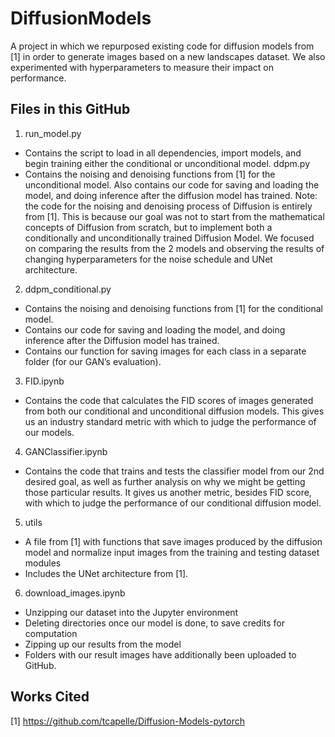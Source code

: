 # DiffusionModels
A project in which we repurposed existing code for diffusion models from [1] in order to generate images based on a new landscapes dataset. We also experimented with hyperparameters to measure their impact on performance. 


## Files in this GitHub
1. run_model.py
* Contains the script to load in all dependencies, import models, and begin training either the conditional or unconditional model.
ddpm.py
* Contains the noising and denoising functions from [1] for the unconditional model. Also contains our code for saving and loading the model, and doing inference after the diffusion model has trained.
Note: the code for the noising and denoising process of Diffusion is entirely from [1]. This is because our goal was not to start from the mathematical concepts of Diffusion from scratch, but to implement both a conditionally and unconditionally trained Diffusion Model. We focused on comparing the results from the 2 models and observing the results of changing hyperparameters for the noise schedule and UNet architecture.

2. ddpm_conditional.py
* Contains the noising and denoising functions from [1] for the conditional model.
* Contains our code for saving and loading the model, and doing inference after the Diffusion model has trained.
* Contains our function for saving images for each class in a separate folder (for our GAN’s evaluation).
 
3. FID.ipynb
* Contains the code that calculates the FID scores of images generated from both our conditional and unconditional diffusion models. This gives us an industry standard metric with which to judge the performance of our models.

4. GANClassifier.ipynb
* Contains the code that trains and tests the classifier model from our 2nd desired goal, as well as further analysis on why we might be getting those particular results. It gives us another metric, besides FID score, with which to judge the performance of our conditional diffusion model.
 
5. utils
* A file from [1] with functions that save images produced by the diffusion model and normalize input images from the training and testing dataset
 modules
* Includes the UNet architecture from [1].

6. download_images.ipynb
* Unzipping our dataset into the Jupyter environment
* Deleting directories once our model is done, to save credits for computation
* Zipping up our results from the model
* Folders with our result images have additionally been uploaded to GitHub.

## Works Cited
[1] https://github.com/tcapelle/Diffusion-Models-pytorch
